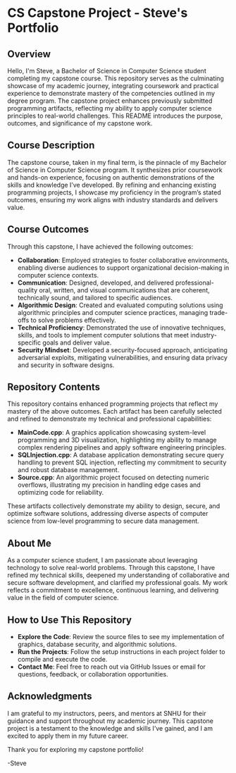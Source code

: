 # CS Capstone Project - Steve's Portfolio

## Overview

Hello, I'm Steve, a Bachelor of Science in Computer Science student completing my capstone course. This repository serves as the culminating showcase of my academic journey, integrating coursework and practical experience to demonstrate mastery of the competencies outlined in my degree program. The capstone project enhances previously submitted programming artifacts, reflecting my ability to apply computer science principles to real-world challenges. This README introduces the purpose, outcomes, and significance of my capstone work.

## Course Description

The capstone course, taken in my final term, is the pinnacle of my Bachelor of Science in Computer Science program. It synthesizes prior coursework and hands-on experience, focusing on authentic demonstrations of the skills and knowledge I’ve developed. By refining and enhancing existing programming projects, I showcase my proficiency in the program’s stated outcomes, ensuring my work aligns with industry standards and delivers value.

## Course Outcomes

Through this capstone, I have achieved the following outcomes:

- **Collaboration**: Employed strategies to foster collaborative environments, enabling diverse audiences to support organizational decision-making in computer science contexts.
- **Communication**: Designed, developed, and delivered professional-quality oral, written, and visual communications that are coherent, technically sound, and tailored to specific audiences.
- **Algorithmic Design**: Created and evaluated computing solutions using algorithmic principles and computer science practices, managing trade-offs to solve problems effectively.
- **Technical Proficiency**: Demonstrated the use of innovative techniques, skills, and tools to implement computer solutions that meet industry-specific goals and deliver value.
- **Security Mindset**: Developed a security-focused approach, anticipating adversarial exploits, mitigating vulnerabilities, and ensuring data privacy and security in software designs.

## Repository Contents

This repository contains enhanced programming projects that reflect my mastery of the above outcomes. Each artifact has been carefully selected and refined to demonstrate my technical and professional capabilities:

- **MainCode.cpp**: A graphics application showcasing system-level programming and 3D visualization, highlighting my ability to manage complex rendering pipelines and apply software engineering principles.
- **SQLInjection.cpp**: A database application demonstrating secure query handling to prevent SQL injection, reflecting my commitment to security and robust database management.
- **Source.cpp**: An algorithmic project focused on detecting numeric overflows, illustrating my precision in handling edge cases and optimizing code for reliability.

These artifacts collectively demonstrate my ability to design, secure, and optimize software solutions, addressing diverse aspects of computer science from low-level programming to secure data management.

## About Me

As a computer science student, I am passionate about leveraging technology to solve real-world problems. Through this capstone, I have refined my technical skills, deepened my understanding of collaborative and secure software development, and clarified my professional goals. My work reflects a commitment to excellence, continuous learning, and delivering value in the field of computer science.

## How to Use This Repository

- **Explore the Code**: Review the source files to see my implementation of graphics, database security, and algorithmic solutions.
- **Run the Projects**: Follow the setup instructions in each project folder to compile and execute the code.
- **Contact Me**: Feel free to reach out via GitHub Issues or email for questions, feedback, or collaboration opportunities.

## Acknowledgments

I am grateful to my instructors, peers, and mentors at SNHU for their guidance and support throughout my academic journey. This capstone project is a testament to the knowledge and skills I’ve gained, and I am excited to apply them in my future career.

Thank you for exploring my capstone portfolio!

-Steve